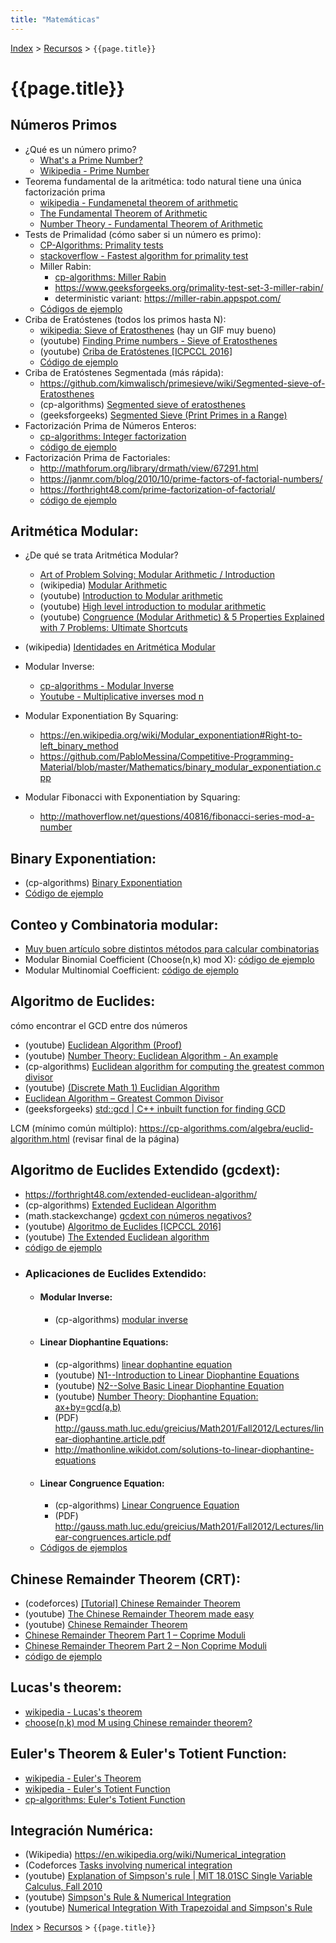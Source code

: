```yaml
---
title: "Matemáticas"
---
```

[Index](../index) > [Recursos](resources) > ```{{page.title}}```

# {{page.title}}

## Números Primos
-  ¿Qué es un número primo?
    - [What's a Prime Number?](https://www.youtube.com/watch?v=9pgA-H77BLc)
    - [Wikipedia - Prime Number](https://en.wikipedia.org/wiki/Prime_number)
- Teorema fundamental de la aritmética: todo natural tiene una única factorización prima
    - [wikipedia - Fundamenetal theorem of arithmetic](https://en.wikipedia.org/wiki/Fundamental_theorem_of_arithmetic)
    - [The Fundamental Theorem of Arithmetic](http://www.oxfordmathcenter.com/drupal7/node/165)
    - [Number Theory - Fundamental Theorem of Arithmetic](https://www.youtube.com/watch?v=7sw6LdAfHgE)
- Tests de Primalidad (cómo saber si un número es primo):
    - [CP-Algorithms: Primality tests](https://cp-algorithms.com/algebra/primality_tests.html)
    - [stackoverflow - Fastest algorithm for primality test](https://stackoverflow.com/questions/2586596/fastest-algorithm-for-primality-test)
    - Miller Rabin:
        - [cp-algorithms: Miller Rabin](https://cp-algorithms.com/algebra/primality_tests.html#toc-tgt-2)
        - <https://www.geeksforgeeks.org/primality-test-set-3-miller-rabin/>
        - deterministic variant: <https://miller-rabin.appspot.com/>
    - [Códigos de ejemplo](https://github.com/PabloMessina/Competitive-Programming-Material/blob/master/Mathematics/primality_test.cpp)
- Criba de Eratóstenes (todos los primos hasta N):
    - [wikipedia: Sieve of Eratosthenes](https://en.wikipedia.org/wiki/Sieve_of_Eratosthenes) (hay un GIF muy bueno)
    - (youtube) [Finding Prime numbers - Sieve of Eratosthenes](https://www.youtube.com/watch?v=eKp56OLhoQs)
    - (youtube) [Criba de Eratóstenes [ICPCCL 2016]](https://www.youtube.com/watch?v=J4QCQ0dgeCI)
    - [Código de ejemplo](https://github.com/PabloMessina/Competitive-Programming-Material/blob/master/Mathematics/sieve_of_eratosthenes.cpp)
- Criba de Eratóstenes Segmentada (más rápida):
    - <https://github.com/kimwalisch/primesieve/wiki/Segmented-sieve-of-Eratosthenes>
    - (cp-algorithms) [Segmented sieve of eratosthenes](https://cp-algorithms.com/algebra/sieve-of-eratosthenes.html#toc-tgt-6)
    - (geeksforgeeks) [Segmented Sieve (Print Primes in a Range)](https://www.geeksforgeeks.org/segmented-sieve-print-primes-in-a-range/)
- Factorización Prima de Números Enteros:
    - [cp-algorithms: Integer factorization](https://cp-algorithms.com/algebra/factorization.html)
    - [código de ejemplo](https://github.com/PabloMessina/Competitive-Programming-Material/blob/master/Mathematics/prime_factorization.cpp)
- Factorización Prima de Factoriales:
    - <http://mathforum.org/library/drmath/view/67291.html>
    - <https://janmr.com/blog/2010/10/prime-factors-of-factorial-numbers/>
    - <https://forthright48.com/prime-factorization-of-factorial/>
    - [código de ejemplo](https://github.com/PabloMessina/Competitive-Programming-Material/blob/master/Mathematics/prime_factorization.cpp)

## Aritmética Modular:
- ¿De qué se trata Aritmética Modular?
    - [Art of Problem Solving: Modular Arithmetic / Introduction](https://artofproblemsolving.com/wiki/index.php/Modular_arithmetic/Introduction)
    - (wikipedia) [Modular Arithmetic](https://en.wikipedia.org/wiki/Modular_arithmetic)
    - (youtube) [Introduction to Modular arithmetic](https://www.youtube.com/watch?v=9lUSKOjV4d0)
    - (youtube) [High level introduction to modular arithmetic](https://www.youtube.com/watch?v=r0gYad8auYY)
    - (youtube) [Congruence (Modular Arithmetic) & 5 Properties Explained with 7 Problems: Ultimate Shortcuts](https://www.youtube.com/watch?v=B1gD6540uWA)
- (wikipedia) [Identidades en Aritmética Modular](https://en.wikipedia.org/wiki/Modular_arithmetic#Properties)



- Modular Inverse:
    - [cp-algorithms - Modular Inverse](https://cp-algorithms.com/algebra/module-inverse.html)
    - [Youtube - Multiplicative inverses mod n](https://www.youtube.com/watch?v=_bRVA5b4sb4)
- Modular Exponentiation By Squaring:
    - https://en.wikipedia.org/wiki/Modular_exponentiation#Right-to-left_binary_method
    - https://github.com/PabloMessina/Competitive-Programming-Material/blob/master/Mathematics/binary_modular_exponentiation.cpp
- Modular Fibonacci with Exponentiation by Squaring:
    - http://mathoverflow.net/questions/40816/fibonacci-series-mod-a-number 

## Binary Exponentiation:
- (cp-algorithms) [Binary Exponentiation](https://cp-algorithms.com/algebra/binary-exp.html)
- [Código de ejemplo](https://github.com/PabloMessina/Competitive-Programming-Material/blob/master/Mathematics/binary_modular_exponentiation.cpp)

## Conteo y Combinatoria modular:
- [Muy buen artículo sobre distintos métodos para calcular combinatorias](https://comeoncodeon.wordpress.com/2011/07/31/combination/)
- Modular Binomial Coefficient (Choose(n,k) mod X): [código de ejemplo](https://github.com/PabloMessina/Competitive-Programming-Material/blob/master/Mathematics/modular_binomial_coefficient.cpp)
- Modular Multinomial Coefficient: [código de ejemplo](https://github.com/PabloMessina/Competitive-Programming-Material/blob/master/Mathematics/modular_multinomial_coefficient.cpp)

## Algoritmo de Euclides:
cómo encontrar el GCD entre dos números
- (youtube) [Euclidean Algorithm (Proof)](https://www.youtube.com/watch?v=H_2_nqKAZ5w)
- (youtube) [Number Theory: Euclidean Algorithm - An example](https://www.youtube.com/watch?v=fwuj4yzoX1o)    
- (cp-algorithms) [Euclidean algorithm for computing the greatest common divisor](https://cp-algorithms.com/algebra/euclid-algorithm.html)
- (youtube) [(Discrete Math 1) Euclidian Algorithm](https://www.youtube.com/watch?v=cOwyHTiW4KE)
- [Euclidean Algorithm – Greatest Common Divisor](https://forthright48.com/euclidean-algorithm)      
- (geeksforgeeks) [std::gcd \| C++ inbuilt function for finding GCD](https://www.geeksforgeeks.org/stdgcd-c-inbuilt-function-finding-gcd/)

LCM (mínimo común múltiplo): <https://cp-algorithms.com/algebra/euclid-algorithm.html> (revisar final de la página)

## Algoritmo de Euclides Extendido (gcdext):
- <https://forthright48.com/extended-euclidean-algorithm/>
- (cp-algorithms) [Extended Euclidean Algorithm](https://cp-algorithms.com/algebra/extended-euclid-algorithm.html)
- (math.stackexchange) [gcdext con números negativos?](https://math.stackexchange.com/questions/37806/extended-euclidean-algorithm-with-negative-numbers)
- (youtube) [Algoritmo de Euclides [ICPCCL 2016]](https://www.youtube.com/watch?v=k47fkSULGr0)
- (youtube) [The Extended Euclidean algorithm](https://www.youtube.com/watch?v=hB34-GSDT3k)
- [código de ejemplo](https://github.com/PabloMessina/Competitive-Programming-Material/blob/master/Mathematics/euclidean_algorithm.cpp)
- ### Aplicaciones de Euclides Extendido:
    - #### Modular Inverse:
        - (cp-algorithms) [modular inverse](https://cp-algorithms.com/algebra/module-inverse.html)
    - #### Linear Diophantine Equations:
        - (cp-algorithms) [linear dophantine equation](https://cp-algorithms.com/algebra/linear-diophantine-equation.html)
        - (youtube) [N1--Introduction to Linear Diophantine Equations](https://www.youtube.com/watch?v=TIk3ujphMfk)
        - (youtube) [N2--Solve Basic Linear Diophantine Equation](https://www.youtube.com/watch?v=5DcoG69NyO0)
        - (youtube) [Number Theory: Diophantine Equation: ax+by=gcd(a,b)](https://www.youtube.com/watch?v=FjliV5u2IVw)
        - (PDF) <http://gauss.math.luc.edu/greicius/Math201/Fall2012/Lectures/linear-diophantine.article.pdf>
        - <http://mathonline.wikidot.com/solutions-to-linear-diophantine-equations>
    - #### Linear Congruence Equation:
        - (cp-algorithms) [Linear Congruence Equation](https://cp-algorithms.com/algebra/linear_congruence_equation.html)
        - (PDF) <http://gauss.math.luc.edu/greicius/Math201/Fall2012/Lectures/linear-congruences.article.pdf>
    - [Códigos de ejemplos](https://github.com/PabloMessina/Competitive-Programming-Material/blob/master/Mathematics/euclidean_algorithm.cpp)

## Chinese Remainder Theorem (CRT):
- (codeforces) [[Tutorial] Chinese Remainder Theorem](https://codeforces.com/blog/entry/61290)
- (youtube) [The Chinese Remainder Theorem made easy](https://www.youtube.com/watch?v=ru7mWZJlRQg)
- (youtube) [Chinese Remainder Theorem](https://www.youtube.com/watch?v=zIFehsBHB8o)
- [Chinese Remainder Theorem Part 1 – Coprime Moduli](https://forthright48.com/chinese-remainder-theorem-part-1-coprime-moduli/)
- [Chinese Remainder Theorem Part 2 – Non Coprime Moduli](https://forthright48.com/chinese-remainder-theorem-part-2-non-coprime-moduli)
- [código de ejemplo](https://github.com/PabloMessina/Competitive-Programming-Material/blob/master/Mathematics/chinese_remainder_theorem.cpp)

## Lucas's theorem:
- [wikipedia - Lucas's theorem](https://en.m.wikipedia.org/wiki/Lucas%27s_theorem)
- [choose(n,k) mod M using Chinese remainder theorem?](https://math.stackexchange.com/questions/95491/n-choose-k-bmod-m-using-chinese-remainder-theorem)  

## Euler's Theorem & Euler's Totient Function:
- [wikipedia - Euler's Theorem](https://en.wikipedia.org/wiki/Euler%27s_theorem)
- [wikipedia - Euler's Totient Function](https://en.wikipedia.org/wiki/Euler%27s_totient_function)
- [cp-algorithms: Euler's Totient Function](https://cp-algorithms.com/algebra/phi-function.html)

## Integración Numérica:
- (Wikipedia) <https://en.wikipedia.org/wiki/Numerical_integration>
- (Codeforces [Tasks involving numerical integration](https://codeforces.com/blog/entry/8242)
- (youtube) [Explanation of Simpson's rule \| MIT 18.01SC Single Variable Calculus, Fall 2010](https://www.youtube.com/watch?v=uc4xJsi99bk)
- (youtube) [Simpson's Rule & Numerical Integration](https://www.youtube.com/watch?v=7EqRRuh-5Lk)
- (youtube) [Numerical Integration With Trapezoidal and Simpson's Rule](https://www.youtube.com/watch?v=RTX-ik_8i-k  )

[Index](../index) > [Recursos](resources) > ```{{page.title}}```
